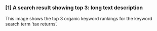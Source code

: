 ### [1] A search result showing top 3: long text description
This image shows the top 3 organic keyword rankings for the keyword search term ‘tax returns’.
